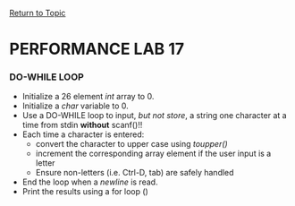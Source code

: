 <a href="https://github.com/CyberTrainingUSAF/05-C-Programming/blob/master/07_Control_flow/03_loops.md" rel="Return to Topic"> Return to Topic </a>

# PERFORMANCE LAB 17
### DO-WHILE LOOP

* Initialize a 26 element *int* array to 0.
* Initialize a *char* variable to 0.
* Use a DO-WHILE loop to input, *but not store*, a string one character at a time from stdin **without** scanf()!!
* Each time a character is entered:
    * convert the character to upper case using *toupper()*
    * increment the corresponding array element if the user input is a letter
    * Ensure non-letters (i.e. Ctrl-D, tab) are safely handled
* End the loop when a *newline* is read.
* Print the results using a for loop ()
